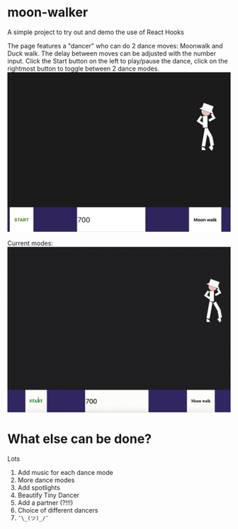 # moon-walker
A simple project to try out and demo the use of React Hooks

The page features a "dancer" who can do 2 dance moves: Moonwalk and Duck walk. The delay between moves can be adjusted with the number input. Click the Start button on the left to play/pause the dance, click on the rightmost button to toggle between 2 dance modes.
![Screenshot](https://github.com/SmokinClove/moon-walker/blob/master/%E7%94%BB%E5%83%8F%E3%81%AE%E8%B2%BC%E3%82%8A%E4%BB%98%E3%81%91%E5%85%88_%202019-5-23%2016-17.png)

Current modes:
![gif](https://github.com/SmokinClove/moon-walker/blob/master/dance.gif)
# What else can be done?
Lots
1. Add music for each dance mode
2. More dance modes
3. Add spotlights
4. Beautify Tiny Dancer
5. Add a partner (?!!!)
6. Choice of different dancers
7. `¯\_(ツ)_/¯`
